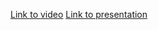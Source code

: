 [Link to video](https://youtube.com)
[Link to presentation](https://a-reznikov-computer-architecture.netlify.app)